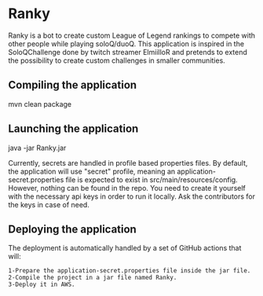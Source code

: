 # Ranky

Ranky is a bot to create custom League of Legend rankings to compete with other people while playing
soloQ/duoQ. This application is inspired in the SoloQChallenge done by twitch streamer ElmiilloR and
pretends to extend the possibility to create custom challenges in smaller communities.

## Compiling the application

mvn clean package

## Launching the application

java -jar Ranky.jar

Currently, secrets are handled in profile based properties files. By default, the application will
use "secret" profile, meaning an application-secret.properties file is expected to exist in
src/main/resources/config. However, nothing can be found in the repo. You need to create it yourself
with the necessary api keys in order to run it locally. Ask the contributors for the keys in case of
need.

## Deploying the application

The deployment is automatically handled by a set of GitHub actions that will:

    1-Prepare the application-secret.properties file inside the jar file.
    2-Compile the project in a jar file named Ranky.
    3-Deploy it in AWS.